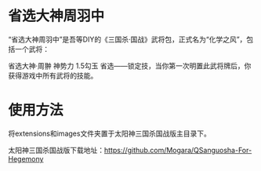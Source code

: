 # 省选大神周羽中
“省选大神周羽中”是吾等DIY的《三国杀·国战》武将包，正式名为“化学之风”，包括一个武将：

省选大神·周翀 神势力 1.5勾玉
省选——锁定技，当你第一次明置此武将牌后，你获得游戏中所有武将的技能。

# 使用方法
将extensions和images文件夹置于太阳神三国杀国战版主目录下。

太阳神三国杀国战版下载地址：https://github.com/Mogara/QSanguosha-For-Hegemony
